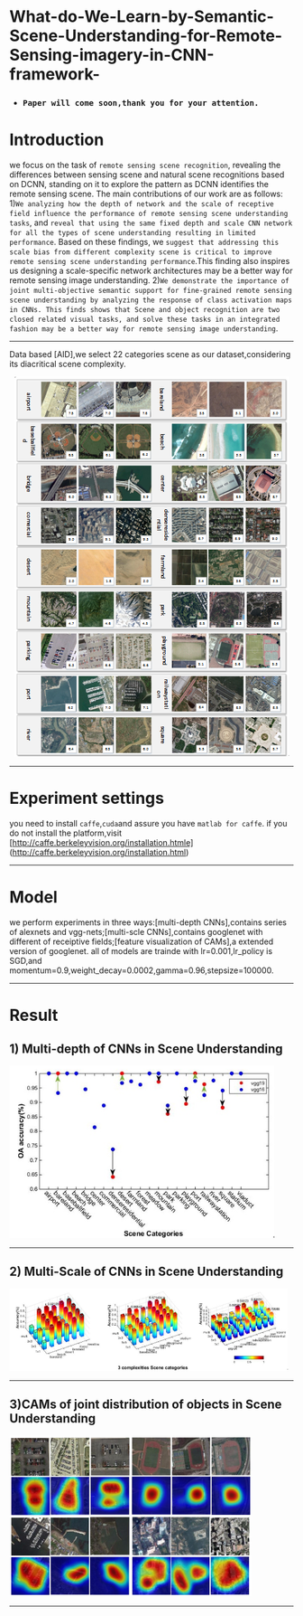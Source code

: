 # What-do-We-Learn-by-Semantic-Scene-Understanding-for-Remote-Sensing-imagery-in-CNN-framework-

* ### `Paper will come soon,thank you for your attention.`

Introduction
===
 we focus on the task of `remote sensing scene recognition`, revealing the differences between sensing scene and natural scene recognitions based on DCNN, standing on it to explore the pattern as DCNN identifies the remote sensing scene. The main contributions of our work are as follows:
 1)`We analyzing how the depth of network and the scale of receptive field influence the performance of remote sensing scene understanding tasks`, and `reveal that using the same fixed depth and scale CNN network for all the types of scene understanding resulting in limited performance`. Based on these findings, we `suggest that addressing this scale bias from different complexity scene is critical to improve remote sensing scene understanding performance`.This finding also inspires us designing a scale-specific network architectures may be a better way for remote sensing image understanding.
 2)`We demonstrate the importance of joint multi-objective semantic support for fine-grained remote sensing scene understanding by analyzing the response of class activation maps in CNNs. This finds shows that Scene and object recognition are two closed related visual tasks, and solve these tasks in an integrated fashion may be a better way for remote sensing image understanding`.
 
 ----
Data
 based [AID],we select 22 categories scene as our dataset,considering its diacritical scene complexity.
                       <div align=center><img src="https://github.com/wzx918/images/blob/master/%E6%8D%95%E8%8E%B71.PNG"/></div>
 
----
Experiment settings
====
 you need to install `caffe`,`cuda`and assure you have `matlab for caffe`.
 if you do not install the platform,visit [http://caffe.berkeleyvision.org/installation.htmle]                        (http://caffe.berkeleyvision.org/installation.html)
 
----
Model
====
 we perform experiments in three ways:[multi-depth CNNs],contains series of alexnets and vgg-nets;[multi-scle CNNs],contains googlenet with different of receiptive fields;[feature visualization of CAMs],a extended version of googlenet.
 all of models are trainde with lr=0.001,lr_policy is SGD,and momentum=0.9,weight_decay=0.0002,gamma=0.96,stepsize=100000.

----
Result
====
## 1) Multi-depth of CNNs in Scene Understanding
 ![](https://github.com/wzx918/images/blob/master/%E6%8D%95%E8%8E%B72.PNG)</div>
 
----
## 2) Multi-Scale of CNNs in Scene Understanding
 ![](https://github.com/wzx918/images/blob/master/%E6%8D%95%E8%8E%B73.PNG)</div>
 
----
## 3)CAMs of joint distribution of objects in Scene Understanding
 ![](https://github.com/wzx918/images/blob/master/%E6%8D%95%E8%8E%B74.PNG)</div>
 
----
 
